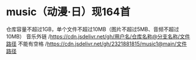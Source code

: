 # music（动漫·日）现164首
仓库容量不超过1GB，单个文件不超过10MB（图片不超过5MB、音频不超过10MB）
音乐外链 /https://cdn.jsdelivr.net/gh/用户名/仓库名称@分支名称/文件路径 不能有空格 /https://cdn.jsdelivr.net/gh/2321881815/music1@main/文件路径
